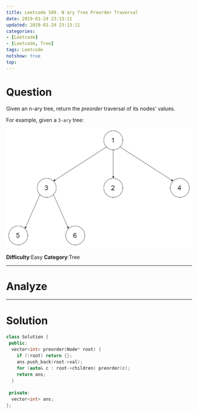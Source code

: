 ```yaml
---
title: Leetcode 589. N ary Tree Preorder Traversal
date: 2019-01-24 23:13:11
updated: 2019-01-24 23:13:11
categories: 
- [Leetcode]
- [Leetcode, Tree]
tags: Leetcode
notshow: true
top:
---
```


# Question

Given an n-ary tree, return the  _preorder_  traversal of its nodes' values.

For example, given a  `3-ary`  tree:

![](/images/in-post/2019-01-24-Leetcode-589-N-ary-Tree-Preorder-Traversal/2019-01-24-23-14-33.png)

**Difficulty**:Easy
**Category**:Tree

<!-- more -->

------------

# Analyze

------------

# Solution

```cpp
class Solution {
 public:
  vector<int> preorder(Node* root) {
    if (!root) return {};
    ans.push_back(root->val);
    for (auto& c : root->children) preorder(c);
    return ans;
  }

 private:
  vector<int> ans;
};
```


